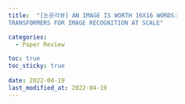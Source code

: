 ```yaml
---
title:  "[논문리뷰] AN IMAGE IS WORTH 16X16 WORDS:
TRANSFORMERS FOR IMAGE RECOGNITION AT SCALE"

categories:
  - Paper Review

toc: true
toc_sticky: true
 
date: 2022-04-19
last_modified_at: 2022-04-19
---
```


<br/><br/>
